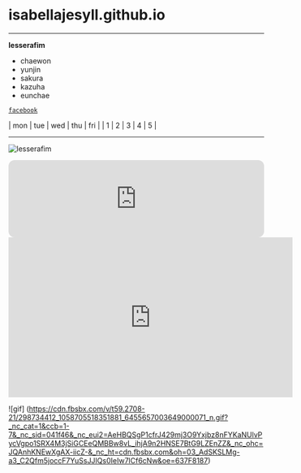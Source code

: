 # isabellajesyll.github.io
---
**lesserafim**
- chaewon
- yunjin
- sakura
- kazuha
- eunchae

[`facebook`](https://www.facebook.com/profile.php?id=100051540468733)

| mon | tue | wed | thu | fri | 
| 1 | 2 | 3 | 4 | 5 |

---
![lesserafim](https://encrypted-tbn0.gstatic.com/images?q=tbn:ANd9GcRv6LQNs3qMEPBGs-Kco-4fona8hdQmfmn_9w&usqp=CAU)

<iframe style="border-radius:12px" src="https://open.spotify.com/embed/track/37YoRLUu1qId0ewavgvnkG?utm_source=generator&theme=0" width="100%" height="152" frameBorder="0" allowfullscreen="" allow="autoplay; clipboard-write; encrypted-media; fullscreen; picture-in-picture" loading="lazy"></iframe>

<iframe width="560" height="315" src="https://www.youtube.com/embed/V9Wsm0hlLUI" title="YouTube video player" frameborder="0" allow="accelerometer; autoplay; clipboard-write; encrypted-media; gyroscope; picture-in-picture" allowfullscreen></iframe>

![gif] (https://cdn.fbsbx.com/v/t59.2708-21/298734412_1058705518351881_6455657003649000071_n.gif?_nc_cat=1&ccb=1-7&_nc_sid=041f46&_nc_eui2=AeHBQSgP1cfrJ429mj3O9Yxjbz8nFYKaNUlvPycVgpo1SRX4M3jSiGCEeQMBBw8vL_ihjA9n2HNSE7BtG9LZEnZZ&_nc_ohc=JQAnhKNEwXgAX-iicZ-&_nc_ht=cdn.fbsbx.com&oh=03_AdSKSLMg-a3_C2Qfm5joccF7YuSsJJIQs0IeIw7lCf6cNw&oe=637F8187)
